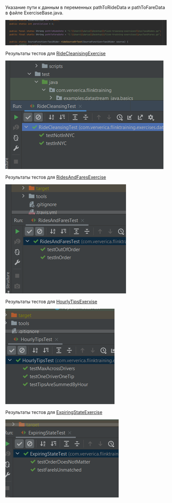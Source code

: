 Указание пути к данным в переменных pathToRideData и pathToFareData в файле ExerciseBase.java.

![alt text](image_tests/image_1.png)

Результаты тестов для [RideCleanisingExercise](tasks/RideCleansingExercise.java)

![alt text](image_tests/image_2.png)

Результаты тестов для [RidesAndFaresExercise](tasks/RidesAndFaresExercise.java)

![alt text](image_tests/image_3.png)

Результаты тестов для [HourlyTipsExerxise](tasks/HourlyTipsExercise.java)

![alt text](image_tests/image_4.png)

Результаты тестов для [ExpiringStateExercise](tasks/ExpiringStateExercise.java)

![alt text](image_tests/image_5.png)
